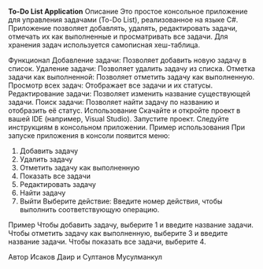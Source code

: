**To-Do List Application**
Описание
Это простое консольное приложение для управления задачами (To-Do List), реализованное на языке C#. Приложение позволяет добавлять, удалять, редактировать задачи, отмечать их как выполненные и просматривать все задачи. Для хранения задач используется самописная хеш-таблица.

Функционал
Добавление задачи: Позволяет добавить новую задачу в список.
Удаление задачи: Позволяет удалить задачу из списка.
Отметка задачи как выполненной: Позволяет отметить задачу как выполненную.
Просмотр всех задач: Отображает все задачи и их статусы.
Редактирование задачи: Позволяет изменить название существующей задачи.
Поиск задачи: Позволяет найти задачу по названию и отобразить её статус.
Использование
Скачайте и откройте проект в вашей IDE (например, Visual Studio).
Запустите проект.
Следуйте инструкциям в консольном приложении.
Пример использования
При запуске приложения в консоли появится меню:

1. Добавить задачу
2. Удалить задачу
3. Отметить задачу как выполненную
4. Показать все задачи
5. Редактировать задачу
6. Найти задачу
7. Выйти
Выберите действие:
Введите номер действия, чтобы выполнить соответствующую операцию.

Пример
Чтобы добавить задачу, выберите 1 и введите название задачи.
Чтобы отметить задачу как выполненную, выберите 3 и введите название задачи.
Чтобы показать все задачи, выберите 4.

Автор
Исаков Даир и Султанов Мусулманкул
